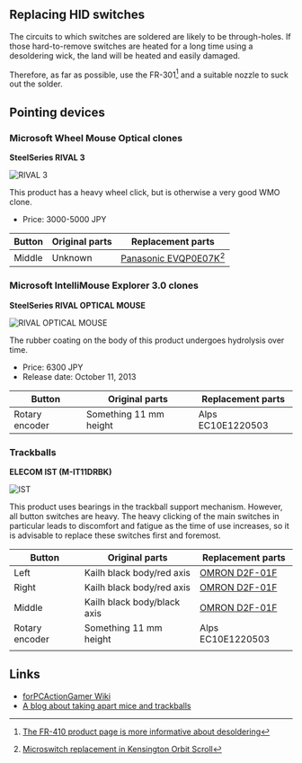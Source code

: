 ## Replacing HID switches

The circuits to which switches are soldered are likely to be through-holes.
If those hard-to-remove switches are heated for a long time using a desoldering wick, the land will be heated and easily damaged.

Therefore, as far as possible, use the FR-301[^DesolderingTool] and a suitable nozzle to suck out the solder.

[^DesolderingTool]: [The FR-410 product page is more informative about desoldering](
https://www.hakko.com/japan/products/hakko_fr410.html)


## Pointing devices

### Microsoft Wheel Mouse Optical clones

**SteelSeries RIVAL 3**

![RIVAL 3](https://m.media-amazon.com/images/I/711nAJtefqL._AC_SL200_.jpg)

This product has a heavy wheel click, but is otherwise a very good WMO clone. 

- Price: 3000-5000 JPY 

| Button | Original parts | Replacement parts                            |
| ------ | -------------- | -------------------------------------------- |
| Middle | Unknown        | [Panasonic EVQP0E07K][EVQP0E07K][^EVQP0E07K] |

### Microsoft IntelliMouse Explorer 3.0 clones

**SteelSeries RIVAL OPTICAL MOUSE**

![RIVAL OPTICAL MOUSE](https://m.media-amazon.com/images/I/61y50QvUPSL._AC_SL200_.jpg)

The rubber coating on the body of this product undergoes hydrolysis over time.

- Price: 6300 JPY 
- Release date: October 11, 2013

| Button         | Original parts         | Replacement parts |
| -------------- | ---------------------- | ----------------- |
| Rotary encoder | Something 11 mm height | Alps EC10E1220503 |


### Trackballs

**ELECOM IST (M-IT11DRBK)**

![IST](https://m.media-amazon.com/images/I/714XRz6oGSL._AC_SL200_.jpg)

This product uses bearings in the trackball support mechanism. However, all button switches are heavy.
The heavy clicking of the main switches in particular leads to discomfort and fatigue as the time of use increases,
so it is advisable to replace these switches first and foremost.

| Button         | Original parts              | Replacement parts        |
| -------------- | --------------------------- | ------------------------ |
| Left           | Kailh black body/red axis   | [OMRON D2F-01F][D2F-01F] |
| Right          | Kailh black body/red axis   | [OMRON D2F-01F][D2F-01F] |
| Middle         | Kailh black body/black axis | [OMRON D2F-01F][D2F-01F] |
| Rotary encoder | Something 11 mm height      | Alps EC10E1220503        |
|                |

[D2F-01F]: https://components.omron.com/us-en/products/switches/D2F
[EVQP0E07K]: https://na.industrial.panasonic.com/products/switches-encoders-interface-devices/switches/lineup/light-touch-tactile-switches/series/79330/model/79472

[^EVQP0E07K]: [Microswitch replacement in Kensington Orbit Scroll](https://www.reddit.com/r/Trackballs/comments/o8ai5q/microswitch_replacement_in_kensington_orbit_scroll/)

## Links

- [forPCActionGamer Wiki](https://wikiwiki.jp/fpag/%E3%83%9E%E3%82%A6%E3%82%B9%E3%81%AE%E3%82%B9%E3%82%A4%E3%83%83%E3%83%81)
- [A blog about taking apart mice and trackballs](https://michtw.blogspot.com/)
